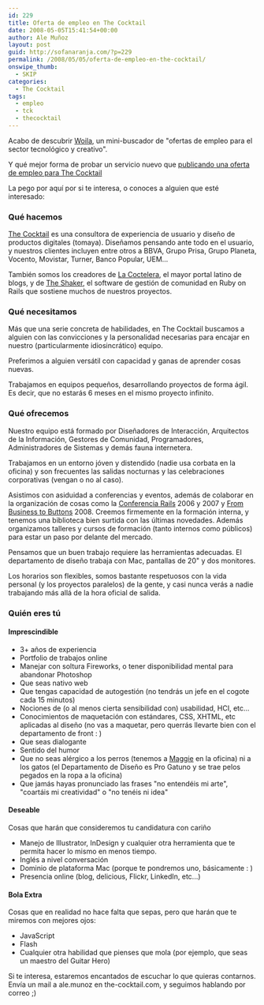 ```yaml
---
id: 229
title: Oferta de empleo en The Cocktail
date: 2008-05-05T15:41:54+00:00
author: Ale Muñoz
layout: post
guid: http://sofanaranja.com/?p=229
permalink: /2008/05/05/oferta-de-empleo-en-the-cocktail/
onswipe_thumb:
  - SKIP
categories:
  - The Cocktail
tags:
  - empleo
  - tck
  - thecocktail
---
```

Acabo de descubrir [Woila](http://www.woila.es), un mini-buscador de "ofertas de empleo para el sector tecnológico y creativo".

Y qué mejor forma de probar un servicio nuevo que [publicando una oferta de empleo para The Cocktail](http://www.woila.es/job/19/disenador-web-senior-at-the-cocktail/)

La pego por aquí por si te interesa, o conoces a alguien que esté interesado:

### Qué hacemos

[The Cocktail](http://the-cocktail.com) es una consultora de experiencia de usuario y diseño de productos digitales (tomaya). Diseñamos pensando ante todo en el usuario, y nuestros clientes incluyen entre otros a BBVA, Grupo Prisa, Grupo Planeta, Vocento, Movistar, Turner, Banco Popular, UEM...

También somos los creadores de [La Coctelera](http://lacoctelera.com), el mayor portal latino de blogs, y de [The Shaker](http://the-shaker.com), el software de gestión de comunidad en Ruby on Rails que sostiene muchos de nuestros proyectos.


### Qué necesitamos

Más que una serie concreta de habilidades, en The Cocktail buscamos a alguien con las convicciones y la personalidad necesarias para encajar en nuestro (particularmente idiosincrático) equipo.

Preferimos a alguien versátil con capacidad y ganas de aprender cosas nuevas.

Trabajamos en equipos pequeños, desarrollando proyectos de forma ágil. Es decir, que no estarás 6 meses en el mismo proyecto infinito.


### Qué ofrecemos

Nuestro equipo está formado por Diseñadores de Interacción, Arquitectos de la Información, Gestores de Comunidad, Programadores, Administradores de Sistemas y demás fauna internetera.

Trabajamos en un entorno jóven y distendido (nadie usa corbata en la oficina) y son frecuentes las salidas nocturnas y las celebraciones corporativas (vengan o no al caso).

Asistimos con asiduidad a conferencias y eventos, además de colaborar en la organización de cosas como la [Conferencia Rails](http://conferenciarails.org) 2006 y 2007 y [From Business to Buttons](http://www.jmarquez.com/2008/02/05/the-cocktail-junto-a-cooper-adaptive-path-patrick-w-jordan-e-inuse/) 2008. Creemos firmemente en la formación interna, y tenemos una biblioteca bien surtida con las últimas novedades. Además organizamos talleres y cursos de formación (tanto internos como públicos) para estar un paso por delante del mercado.

Pensamos que un buen trabajo requiere las herramientas adecuadas. El departamento de diseño trabaja con Mac, pantallas de 20" y dos monitores.

Los horarios son flexibles, somos bastante respetuosos con la vida personal (y los proyectos paralelos) de la gente, y casi nunca verás a nadie trabajando más allá de la hora oficial de salida.


### Quién eres tú

#### Imprescindible

* 3+ años de experiencia
* Portfolio de trabajos online
* Manejar con soltura Fireworks, o tener disponibilidad mental para abandonar Photoshop
* Que seas nativo web
* Que tengas capacidad de autogestión (no tendrás un jefe en el cogote cada 15 minutos)
* Nociones de (o al menos cierta sensibilidad con) usabilidad, HCI, etc...
* Conocimientos de maquetación con estándares, CSS, XHTML, etc aplicadas al diseño (no vas a maquetar, pero querrás llevarte bien con el departamento de front : )
* Que seas dialogante
* Sentido del humor
* Que no seas alérgico a los perros (tenemos a [Maggie](http://lacoctelera.com/maggie) en la oficina) ni a los gatos (el Departamento de Diseño es Pro Gatuno y se trae pelos pegados en la ropa a la oficina)
* Que jamás hayas pronunciado las frases "no entendéis mi arte", "coartáis mi creatividad" o "no tenéis ni idea"


#### Deseable

Cosas que harán que consideremos tu candidatura con cariño

* Manejo de Illustrator, InDesign y cualquier otra herramienta que te permita hacer lo mismo en menos tiempo.
* Inglés a nivel conversación
* Dominio de plataforma Mac (porque te pondremos uno, básicamente : )
* Presencia online (blog, delicious, Flickr, LinkedIn, etc...)

#### Bola Extra

Cosas que en realidad no hace falta que sepas, pero que harán que te miremos con mejores ojos:

* JavaScript
* Flash
* Cualquier otra habilidad que pienses que mola (por ejemplo, que seas un maestro del Guitar Hero)

Si te interesa, estaremos encantados de escuchar lo que quieras contarnos. Envía un mail a ale.munoz en the-cocktail.com, y seguimos hablando por correo ;)